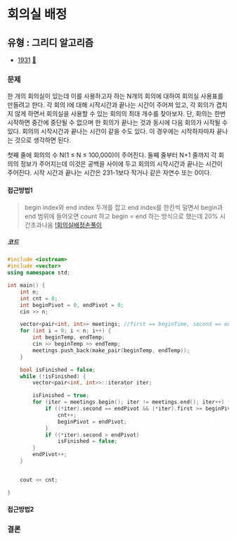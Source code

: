 # 회의실 배정
## 유형 : 그리디 알고리즘
* [1931](https://www.acmicpc.net/problem/1931) [:page_facing_up:](https://github.com/knemo333/TIL/blob/master/Algorithm/codes/1931.cpp)


### 문제
한 개의 회의실이 있는데 이를 사용하고자 하는 N개의 회의에 대하여 회의실 사용표를 만들려고 한다. 각 회의 I에 대해 시작시간과 끝나는 시간이 주어져 있고, 각 회의가 겹치지 않게 하면서 회의실을 사용할 수 있는 회의의 최대 개수를 찾아보자. 단, 회의는 한번 시작하면 중간에 중단될 수 없으며 한 회의가 끝나는 것과 동시에 다음 회의가 시작될 수 있다. 회의의 시작시간과 끝나는 시간이 같을 수도 있다. 이 경우에는 시작하자마자 끝나는 것으로 생각하면 된다.

첫째 줄에 회의의 수 N(1 ≤ N ≤ 100,000)이 주어진다. 둘째 줄부터 N+1 줄까지 각 회의의 정보가 주어지는데 이것은 공백을 사이에 두고 회의의 시작시간과 끝나는 시간이 주어진다. 시작 시간과 끝나는 시간은 231-1보다 작거나 같은 자연수 또는 0이다.

#### 접근방법1
> begin index와 end index 두개를 잡고 end index를 한칸씩 밀면서 begin과 end 범위에 들어오면 count 하고 begin = end 하는 방식으로 했는데 20% 시간초과나옴
[!회의실배정손풀이](Images/회의실배정.jpg)


##### 코드
```cpp
#include <iostream>
#include <vector>
using namespace std;

int main() {
	int n;
	int cnt = 0;
	int beginPivot = 0, endPivot = 0;
	cin >> n;

	vector<pair<int, int>> meetings; //first == beginTime, second == endTime;
	for (int i = 0; i < n; i++) {
		int beginTemp, endTemp;
		cin >> beginTemp >> endTemp;
		meetings.push_back(make_pair(beginTemp, endTemp));
	}

	bool isFinished = false;
	while (!isFinished) {
		vector<pair<int, int>>::iterator iter;

		isFinished = true;
		for (iter = meetings.begin(); iter != meetings.end(); iter++) {
			if ((*iter).second == endPivot && (*iter).first >= beginPivot) {
				cnt++;
				beginPivot = endPivot;
			}
			if ((*iter).second > endPivot)
				isFinished = false;
		}
		endPivot++;
	}


	cout << cnt;

}
```

#### 접근방법2
> 



### 결론